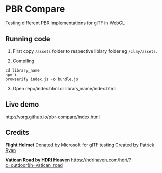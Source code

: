 # PBR Compare

Testing different PBR implementations for glTF in WebGL

## Running code

1. First copy `/assets` folder to respective liblary folder eg `/clay/assets`.

2. Compiling
```
cd library_name
npm i
browserify index.js -o bundle.js
```

3. Open repo/index.html or library_name/index.html

## Live demo

http://vorg.github.io/pbr-compare/index.html

## Credits

**Flight Helmet**
Donated by Microsoft for glTF testing
Created by [Patrick Ryan](https://www.linkedin.com/in/patrickcryan)

**Vatican Road by HDRI Heaven**
https://hdrihaven.com/hdri/?c=outdoor&h=vatican_road

